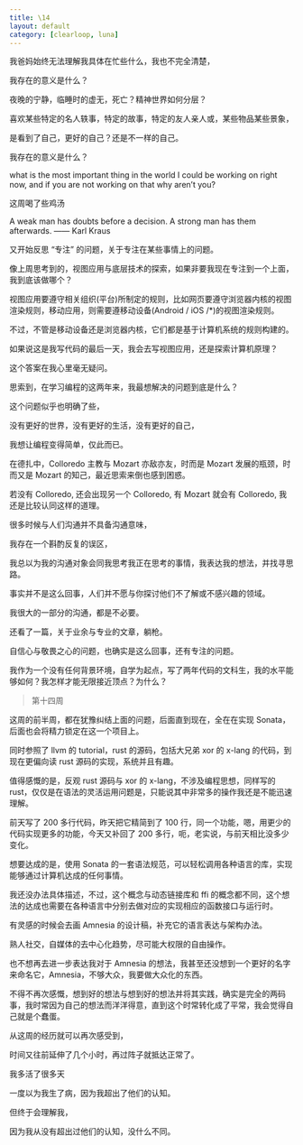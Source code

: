 ```yaml
---
title: \14
layout: default
category: [clearloop, luna]
---
```


我爸妈始终无法理解我具体在忙些什么，我也不完全清楚，

我存在的意义是什么？

夜晚的宁静，临睡时的虚无，死亡？精神世界如何分层？

喜欢某些特定的名人轶事，特定的故事，特定的友人亲人或，某些物品某些景象，

是看到了自己，更好的自己？还是不一样的自己。

我存在的意义是什么？

what is the most important thing in the world I could be working on right now, and if you are not working on that why aren’t you?

这周喝了些鸡汤

A weak man has doubts before a decision. A strong man has them afterwards. —— Karl Kraus

又开始反思 “专注” 的问题，关于专注在某些事情上的问题。

像上周思考到的，视图应用与底层技术的探索，如果非要我现在专注到一个上面，我到底该做哪个？

视图应用要遵守相关组织(平台)所制定的规则，比如网页要遵守浏览器内核的视图渲染规则，移动应用，则需要遵移动设备(Android / iOS /*)的视图渲染规则。

不过，不管是移动设备还是浏览器内核，它们都是基于计算机系统的规则构建的。

如果说这是我写代码的最后一天，我会去写视图应用，还是探索计算机原理？

这个答案在我心里毫无疑问。

思索到，在学习编程的这两年来，我最想解决的问题到底是什么？

这个问题似乎也明确了些，

没有更好的世界，没有更好的生活，没有更好的自己，

我想让编程变得简单，仅此而已。

在德扎中，Colloredo 主教与 Mozart 亦敌亦友，时而是 Mozart 发展的瓶颈，时而又是 Mozart 的知己，最近思索来倒也感到困惑。

若没有 Colloredo, 还会出现另一个 Colloredo, 有 Mozart 就会有 Colloredo, 我还是比较认同这样的道理。

很多时候与人们沟通并不具备沟通意味，

我存在一个斟酌反复的误区，

我总以为我的沟通对象会同我思考我正在思考的事情，我表达我的想法，并找寻思路。

事实并不是这么回事，人们并不愿与你探讨他们不了解或不感兴趣的领域。

我很大的一部分的沟通，都是不必要。

还看了一篇，关于业余与专业的文章，躺枪。

自信心与敬畏之心的问题，也确实是这么回事，还有专注的问题。

我作为一个没有任何背景环境，自学为起点，写了两年代码的文科生，我的水平能够如何？我怎样才能无限接近顶点？为什么？


> 第十四周

这周的前半周，都在犹豫纠结上面的问题，后面直到现在，全在在实现 Sonata，后面也会将精力锁定在这一个项目上。

同时参照了 llvm 的 tutorial，rust 的源码，包括大兄弟 xor 的 x-lang 的代码，到现在更偏向读 rust 源码的实现，系统并且有趣。

值得感慨的是，反观 rust 源码与 xor 的 x-lang，不涉及编程思想，同样写的 rust，仅仅是在语法的灵活运用问题是，只能说其中非常多的操作我还是不能迅速理解。

前天写了 200 多行代码，昨天把它精简到了 100 行，同一个功能，嗯，用更少的代码实现更多的功能，今天又补回了 200 多行，呃，老实说，与前天相比没多少变化。

想要达成的是，使用 Sonata 的一套语法规范，可以轻松调用各种语言的库，实现能够通过计算机达成的任何事情。

我还没办法具体描述，不过，这个概念与动态链接库和 ffi 的概念都不同，这个想法的达成也需要在各种语言中分别去做对应的实现相应的函数接口与运行时。

有灵感的时候会去画 Amnesia 的设计稿，补充它的语言表达与架构办法。

熟人社交，自媒体的去中心化趋势，尽可能大权限的自由操作。

也不想再去进一步表达我对于 Amnesia 的想法，我甚至还没想到一个更好的名字来命名它，Amnesia，不够大众，我要做大众化的东西。

不得不再次感慨，想到好的想法与想到好的想法并将其实践，确实是完全的两码事，我时常因为自己的想法而洋洋得意，直到这个时常转化成了平常，我会觉得自己就是个蠢蛋。

从这周的经历就可以再次感受到，

时间又往前延伸了几个小时，再过阵子就抵达正常了。

我多活了很多天

一度以为我生了病，因为我超出了他们的认知。

但终于会理解我，

因为我从没有超出过他们的认知，没什么不同。
